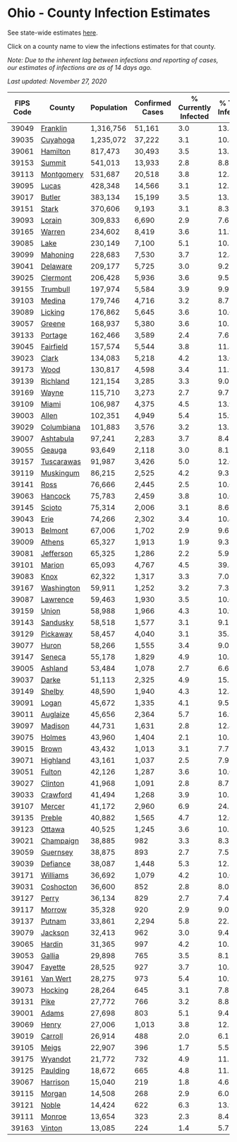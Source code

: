 # Ohio - County Infection Estimates

See state-wide estimates [here](/infections/us-oh).

Click on a county name to view the infections estimates for that county.

*Note: Due to the inherent lag between infections and reporting of cases, our estimates of infections are as of 14 days ago.*

*Last updated: November 27, 2020*

|   FIPS Code |                   County |   Population |   Confirmed Cases |   % Currently Infected |   % Total Infected |
|-------------|--------------------------|--------------|-------------------|------------------------|--------------------|
|       39049 |     [Franklin](franklin) |    1,316,756 |            51,161 |                    3.0 |               13.8 |
|       39035 |     [Cuyahoga](cuyahoga) |    1,235,072 |            37,222 |                    3.1 |               10.8 |
|       39061 |     [Hamilton](hamilton) |      817,473 |            30,493 |                    3.5 |               13.1 |
|       39153 |         [Summit](summit) |      541,013 |            13,933 |                    2.8 |                8.8 |
|       39113 | [Montgomery](montgomery) |      531,687 |            20,518 |                    3.8 |               12.8 |
|       39095 |           [Lucas](lucas) |      428,348 |            14,566 |                    3.1 |               12.5 |
|       39017 |         [Butler](butler) |      383,134 |            15,199 |                    3.5 |               13.2 |
|       39151 |           [Stark](stark) |      370,606 |             9,193 |                    3.1 |                8.3 |
|       39093 |         [Lorain](lorain) |      309,833 |             6,690 |                    2.9 |                7.6 |
|       39165 |         [Warren](warren) |      234,602 |             8,419 |                    3.6 |               11.9 |
|       39085 |             [Lake](lake) |      230,149 |             7,100 |                    5.1 |               10.3 |
|       39099 |     [Mahoning](mahoning) |      228,683 |             7,530 |                    3.7 |               12.4 |
|       39041 |     [Delaware](delaware) |      209,177 |             5,725 |                    3.0 |                9.2 |
|       39025 |     [Clermont](clermont) |      206,428 |             5,936 |                    3.6 |                9.5 |
|       39155 |     [Trumbull](trumbull) |      197,974 |             5,584 |                    3.9 |                9.9 |
|       39103 |         [Medina](medina) |      179,746 |             4,716 |                    3.2 |                8.7 |
|       39089 |       [Licking](licking) |      176,862 |             5,645 |                    3.6 |               10.6 |
|       39057 |         [Greene](greene) |      168,937 |             5,380 |                    3.6 |               10.3 |
|       39133 |       [Portage](portage) |      162,466 |             3,589 |                    2.4 |                7.6 |
|       39045 |   [Fairfield](fairfield) |      157,574 |             5,544 |                    3.8 |               11.8 |
|       39023 |           [Clark](clark) |      134,083 |             5,218 |                    4.2 |               13.0 |
|       39173 |             [Wood](wood) |      130,817 |             4,598 |                    3.4 |               11.9 |
|       39139 |     [Richland](richland) |      121,154 |             3,285 |                    3.3 |                9.0 |
|       39169 |           [Wayne](wayne) |      115,710 |             3,273 |                    2.7 |                9.7 |
|       39109 |           [Miami](miami) |      106,987 |             4,375 |                    4.5 |               13.9 |
|       39003 |           [Allen](allen) |      102,351 |             4,949 |                    5.4 |               15.9 |
|       39029 | [Columbiana](columbiana) |      101,883 |             3,576 |                    3.2 |               13.2 |
|       39007 |   [Ashtabula](ashtabula) |       97,241 |             2,283 |                    3.7 |                8.4 |
|       39055 |         [Geauga](geauga) |       93,649 |             2,118 |                    3.0 |                8.1 |
|       39157 | [Tuscarawas](tuscarawas) |       91,987 |             3,426 |                    5.0 |               12.6 |
|       39119 |   [Muskingum](muskingum) |       86,215 |             2,525 |                    4.2 |                9.3 |
|       39141 |             [Ross](ross) |       76,666 |             2,445 |                    2.5 |               10.6 |
|       39063 |       [Hancock](hancock) |       75,783 |             2,459 |                    3.8 |               10.6 |
|       39145 |         [Scioto](scioto) |       75,314 |             2,006 |                    3.1 |                8.6 |
|       39043 |             [Erie](erie) |       74,266 |             2,302 |                    3.4 |               10.4 |
|       39013 |       [Belmont](belmont) |       67,006 |             1,702 |                    2.9 |                9.6 |
|       39009 |         [Athens](athens) |       65,327 |             1,913 |                    1.9 |                9.3 |
|       39081 |   [Jefferson](jefferson) |       65,325 |             1,286 |                    2.2 |                5.9 |
|       39101 |         [Marion](marion) |       65,093 |             4,767 |                    4.5 |               39.8 |
|       39083 |             [Knox](knox) |       62,322 |             1,317 |                    3.3 |                7.0 |
|       39167 | [Washington](washington) |       59,911 |             1,252 |                    3.2 |                7.3 |
|       39087 |     [Lawrence](lawrence) |       59,463 |             1,930 |                    3.5 |               10.6 |
|       39159 |           [Union](union) |       58,988 |             1,966 |                    4.3 |               10.9 |
|       39143 |     [Sandusky](sandusky) |       58,518 |             1,577 |                    3.1 |                9.1 |
|       39129 |     [Pickaway](pickaway) |       58,457 |             4,040 |                    3.1 |               35.8 |
|       39077 |           [Huron](huron) |       58,266 |             1,555 |                    3.4 |                9.0 |
|       39147 |         [Seneca](seneca) |       55,178 |             1,829 |                    4.9 |               10.8 |
|       39005 |       [Ashland](ashland) |       53,484 |             1,078 |                    2.7 |                6.6 |
|       39037 |           [Darke](darke) |       51,113 |             2,325 |                    4.9 |               15.1 |
|       39149 |         [Shelby](shelby) |       48,590 |             1,940 |                    4.3 |               12.8 |
|       39091 |           [Logan](logan) |       45,672 |             1,335 |                    4.1 |                9.5 |
|       39011 |     [Auglaize](auglaize) |       45,656 |             2,364 |                    5.7 |               16.9 |
|       39097 |       [Madison](madison) |       44,731 |             1,631 |                    2.8 |               12.4 |
|       39075 |         [Holmes](holmes) |       43,960 |             1,404 |                    2.1 |               10.8 |
|       39015 |           [Brown](brown) |       43,432 |             1,013 |                    3.1 |                7.7 |
|       39071 |     [Highland](highland) |       43,161 |             1,037 |                    2.5 |                7.9 |
|       39051 |         [Fulton](fulton) |       42,126 |             1,287 |                    3.6 |               10.0 |
|       39027 |       [Clinton](clinton) |       41,968 |             1,091 |                    2.8 |                8.7 |
|       39033 |     [Crawford](crawford) |       41,494 |             1,268 |                    3.9 |               10.3 |
|       39107 |         [Mercer](mercer) |       41,172 |             2,960 |                    6.9 |               24.2 |
|       39135 |         [Preble](preble) |       40,882 |             1,565 |                    4.7 |               12.6 |
|       39123 |         [Ottawa](ottawa) |       40,525 |             1,245 |                    3.6 |               10.7 |
|       39021 |   [Champaign](champaign) |       38,885 |               982 |                    3.3 |                8.3 |
|       39059 |     [Guernsey](guernsey) |       38,875 |               893 |                    2.7 |                7.5 |
|       39039 |     [Defiance](defiance) |       38,087 |             1,448 |                    5.3 |               12.5 |
|       39171 |     [Williams](williams) |       36,692 |             1,079 |                    4.2 |               10.0 |
|       39031 |   [Coshocton](coshocton) |       36,600 |               852 |                    2.8 |                8.0 |
|       39127 |           [Perry](perry) |       36,134 |               829 |                    2.7 |                7.4 |
|       39117 |         [Morrow](morrow) |       35,328 |               920 |                    2.9 |                9.0 |
|       39137 |         [Putnam](putnam) |       33,861 |             2,294 |                    5.8 |               22.5 |
|       39079 |       [Jackson](jackson) |       32,413 |               962 |                    3.0 |                9.4 |
|       39065 |         [Hardin](hardin) |       31,365 |               997 |                    4.2 |               10.1 |
|       39053 |         [Gallia](gallia) |       29,898 |               765 |                    3.5 |                8.1 |
|       39047 |       [Fayette](fayette) |       28,525 |               927 |                    3.7 |               10.8 |
|       39161 |     [Van Wert](van-wert) |       28,275 |               973 |                    5.4 |               10.9 |
|       39073 |       [Hocking](hocking) |       28,264 |               645 |                    3.1 |                7.8 |
|       39131 |             [Pike](pike) |       27,772 |               766 |                    3.2 |                8.8 |
|       39001 |           [Adams](adams) |       27,698 |               803 |                    5.1 |                9.4 |
|       39069 |           [Henry](henry) |       27,006 |             1,013 |                    3.8 |               12.1 |
|       39019 |       [Carroll](carroll) |       26,914 |               488 |                    2.0 |                6.1 |
|       39105 |           [Meigs](meigs) |       22,907 |               396 |                    1.7 |                5.5 |
|       39175 |       [Wyandot](wyandot) |       21,772 |               732 |                    4.9 |               11.5 |
|       39125 |     [Paulding](paulding) |       18,672 |               665 |                    4.8 |               11.7 |
|       39067 |     [Harrison](harrison) |       15,040 |               219 |                    1.8 |                4.6 |
|       39115 |         [Morgan](morgan) |       14,508 |               268 |                    2.9 |                6.0 |
|       39121 |           [Noble](noble) |       14,424 |               622 |                    6.3 |               13.9 |
|       39111 |         [Monroe](monroe) |       13,654 |               323 |                    2.3 |                8.4 |
|       39163 |         [Vinton](vinton) |       13,085 |               224 |                    1.4 |                5.7 |